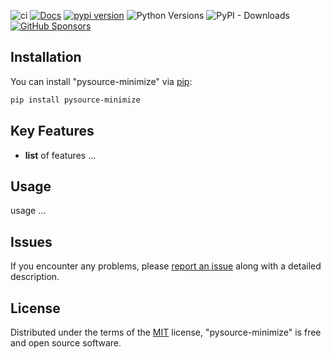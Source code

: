 <!-- -8<- [start:Header] -->


![ci](https://github.com/15r10nk/pysource-minimize/actions/workflows/ci.yml/badge.svg?branch=main)
[![Docs](https://img.shields.io/badge/docs-mkdocs-green)](https://15r10nk.github.io/pysource-minimize/)
[![pypi version](https://img.shields.io/pypi/v/pysource-minimize.svg)](https://pypi.org/project/pysource-minimize/)
![Python Versions](https://img.shields.io/pypi/pyversions/pysource-minimize)
![PyPI - Downloads](https://img.shields.io/pypi/dw/pysource-minimize)
[![GitHub Sponsors](https://img.shields.io/github/sponsors/15r10nk)](https://github.com/sponsors/15r10nk)

<!-- -8<- [end:Header] -->

## Installation


You can install "pysource-minimize" via [pip](https://pypi.org/project/pip/):

``` bash
pip install pysource-minimize
```


## Key Features

- **list** of features ...


## Usage

usage ...

<!-- -8<- [start:Feedback] -->
## Issues

If you encounter any problems, please [report an issue](https://github.com/15r10nk/pysource-minimize/issues) along with a detailed description.
<!-- -8<- [end:Feedback] -->

## License

Distributed under the terms of the [MIT](http://opensource.org/licenses/MIT) license, "pysource-minimize" is free and open source software.
